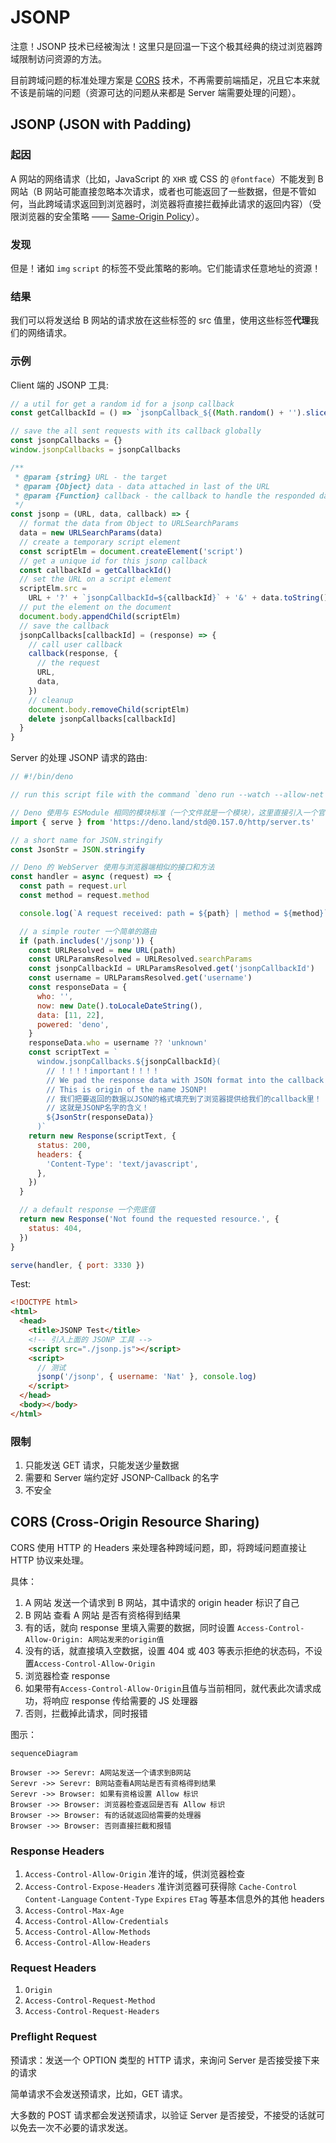 # JSONP

注意！JSONP 技术已经被淘汰！这里只是回温一下这个极其经典的绕过浏览器跨域限制访问资源的方法。

目前跨域问题的标准处理方案是 [CORS](https://developer.mozilla.org/en-US/docs/Web/HTTP/CORS) 技术，不再需要前端插足，况且它本来就不该是前端的问题（资源可达的问题从来都是 Server 端需要处理的问题）。

## JSONP (JSON with Padding)

### 起因

A 网站的网络请求（比如，JavaScript 的 `XHR` 或 CSS 的 `@fontface`）不能发到 B 网站（B 网站可能直接忽略本次请求，或者也可能返回了一些数据，但是不管如何，当此跨域请求返回到浏览器时，浏览器将直接拦截掉此请求的返回内容）（受限浏览器的安全策略 —— [Same-Origin Policy](https://developer.mozilla.org/en-US/docs/Web/Security/Same-origin_policy)）。

### 发现

但是！诸如 `img` `script` 的标签不受此策略的影响。它们能请求任意地址的资源！

### 结果

我们可以将发送给 B 网站的请求放在这些标签的 src 值里，使用这些标签**代理**我们的网络请求。

### 示例

Client 端的 JSONP 工具:

```js
// a util for get a random id for a jsonp callback
const getCallbackId = () => `jsonpCallback_${(Math.random() + '').slice(2)}`

// save the all sent requests with its callback globally
const jsonpCallbacks = {}
window.jsonpCallbacks = jsonpCallbacks

/**
 * @param {string} URL - the target
 * @param {Object} data - data attached in last of the URL
 * @param {Function} callback - the callback to handle the responded data
 */
const jsonp = (URL, data, callback) => {
  // format the data from Object to URLSearchParams
  data = new URLSearchParams(data)
  // create a temporary script element
  const scriptElm = document.createElement('script')
  // get a unique id for this jsonp callback
  const callbackId = getCallbackId()
  // set the URL on a script element
  scriptElm.src =
    URL + '?' + `jsonpCallbackId=${callbackId}` + '&' + data.toString()
  // put the element on the document
  document.body.appendChild(scriptElm)
  // save the callback
  jsonpCallbacks[callbackId] = (response) => {
    // call user callback
    callback(response, {
      // the request
      URL,
      data,
    })
    // cleanup
    document.body.removeChild(scriptElm)
    delete jsonpCallbacks[callbackId]
  }
}
```

Server 的处理 JSONP 请求的路由:

```js
// #!/bin/deno

// run this script file with the command `deno run --watch --allow-net ./server/index.js`

// Deno 使用与 ESModule 相同的模块标准（一个文件就是一个模块），这里直接引入一个官方标准模块（会有缓存策略）
import { serve } from 'https://deno.land/std@0.157.0/http/server.ts'

// a short name for JSON.stringify
const JsonStr = JSON.stringify

// Deno 的 WebServer 使用与浏览器端相似的接口和方法
const handler = async (request) => {
  const path = request.url
  const method = request.method

  console.log(`A request received: path = ${path} | method = ${method}`)

  // a simple router 一个简单的路由
  if (path.includes('/jsonp')) {
    const URLResolved = new URL(path)
    const URLParamsResolved = URLResolved.searchParams
    const jsonpCallbackId = URLParamsResolved.get('jsonpCallbackId')
    const username = URLParamsResolved.get('username')
    const responseData = {
      who: '',
      now: new Date().toLocaleDateString(),
      data: [11, 22],
      powered: 'deno',
    }
    responseData.who = username ?? 'unknown'
    const scriptText = `
      window.jsonpCallbacks.${jsonpCallbackId}(
        // ！！！！important！！！！
        // We pad the response data with JSON format into the callback provided by UA !
        // This is origin of the name JSONP!
        // 我们把要返回的数据以JSON的格式填充到了浏览器提供给我们的callback里！
        // 这就是JSONP名字的含义！
        ${JsonStr(responseData)}
      )`
    return new Response(scriptText, {
      status: 200,
      headers: {
        'Content-Type': 'text/javascript',
      },
    })
  }

  // a default response 一个兜底值
  return new Response('Not found the requested resource.', {
    status: 404,
  })
}

serve(handler, { port: 3330 })
```

Test:

```html
<!DOCTYPE html>
<html>
  <head>
    <title>JSONP Test</title>
    <!-- 引入上面的 JSONP 工具 -->
    <script src="./jsonp.js"></script>
    <script>
      // 测试
      jsonp('/jsonp', { username: 'Nat' }, console.log)
    </script>
  </head>
  <body></body>
</html>
```

### 限制

1. 只能发送 GET 请求，只能发送少量数据
2. 需要和 Server 端约定好 JSONP-Callback 的名字
3. 不安全

## CORS (Cross-Origin Resource Sharing)

CORS 使用 HTTP 的 Headers 来处理各种跨域问题，即，将跨域问题直接让 HTTP 协议来处理。

具体：

1. A 网站 发送一个请求到 B 网站，其中请求的 origin header 标识了自己
2. B 网站 查看 A 网站 是否有资格得到结果
3. 有的话，就向 response 里填入需要的数据，同时设置 `Access-Control-Allow-Origin: A网站发来的origin值`
4. 没有的话，就直接填入空数据，设置 404 或 403 等表示拒绝的状态码，不设置`Access-Control-Allow-Origin`
5. 浏览器检查 response
6. 如果带有`Access-Control-Allow-Origin`且值与当前相同，就代表此次请求成功，将响应 response 传给需要的 JS 处理器
7. 否则，拦截掉此请求，同时报错

图示：

```mermaid
sequenceDiagram

Browser ->> Serevr: A网站发送一个请求到B网站
Serevr ->> Serevr: B网站查看A网站是否有资格得到结果
Serevr ->> Browser: 如果有资格设置 Allow 标识
Browser ->> Browser: 浏览器检查返回是否有 Allow 标识
Browser ->> Browser: 有的话就返回给需要的处理器
Browser ->> Browser: 否则直接拦截和报错
```

### Response Headers

1. `Access-Control-Allow-Origin` 准许的域，供浏览器检查
2. `Access-Control-Expose-Headers` 准许浏览器可获得除 `Cache-Control` `Content-Language` `Content-Type` `Expires` `ETag` 等基本信息外的其他 headers
3. `Access-Control-Max-Age`
4. `Access-Control-Allow-Credentials`
5. `Access-Control-Allow-Methods`
6. `Access-Control-Allow-Headers`

### Request Headers

1. `Origin`
2. `Access-Control-Request-Method`
3. `Access-Control-Request-Headers`

### Preflight Request

预请求：发送一个 OPTION 类型的 HTTP 请求，来询问 Server 是否接受接下来的请求

简单请求不会发送预请求，比如，GET 请求。

大多数的 POST 请求都会发送预请求，以验证 Server 是否接受，不接受的话就可以免去一次不必要的请求发送。
